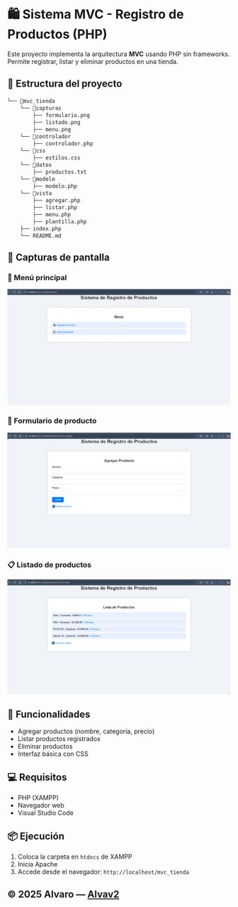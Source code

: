 # 🛍️ Sistema MVC - Registro de Productos (PHP)

Este proyecto implementa la arquitectura **MVC** usando PHP sin frameworks. Permite registrar, listar y eliminar productos en una tienda.

## 📁 Estructura del proyecto
```
└── 📁mvc_tienda
    └── 📁capturas
        ├── formulario.png
        ├── listado.png
        ├── menu.png
    └── 📁controlador
        ├── controlador.php
    └── 📁css
        ├── estilos.css
    └── 📁datos
        ├── productos.txt
    └── 📁modelo
        ├── modelo.php
    └── 📁vista
        ├── agregar.php
        ├── listar.php
        ├── menu.php
        ├── plantilla.php
    ├── index.php
    └── README.md
```
## 📸 Capturas de pantalla

### 🧭 Menú principal
![Menú](capturas/menu.png)

### 📝 Formulario de producto
![Formulario](capturas/formulario.png)

### 📋 Listado de productos
![Listado](capturas/listado.png)
## 🚀 Funcionalidades

- Agregar productos (nombre, categoría, precio)
- Listar productos registrados
- Eliminar productos
- Interfaz básica con CSS

## 💻 Requisitos

- PHP (XAMPP)
- Navegador web
- Visual Studio Code

## 📦 Ejecución

1. Coloca la carpeta en `htdocs` de XAMPP
2. Inicia Apache
3. Accede desde el navegador: `http://localhost/mvc_tienda`

## © 2025 Alvaro — [Alvav2](https://github.com/Alvav2)


